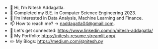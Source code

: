 - 👋 Hi, I’m Nitesh Addagatla.
- 🌱 Completed my B.E. in Computer Science Engineering 2023.
- 💞️ I’m interested in Data Analysis, Machine Learning and Finance.
- 📫 How to reach me? -> naddagatla04@gmail.com.
- 🔗 Let's get connected: https://www.linkedin.com/in/nitesh-addagatla/
- 📝 My Portfolio: https://nitesh-resume.streamlit.app/
- ✏️ My Blogs: https://medium.com/@nitesh.py
<!---
niteshA04/niteshA04 is a ✨ special ✨ repository because its `README.md` (this file) appears on your GitHub profile.
You can click the Preview link to take a look at your changes.
--->

